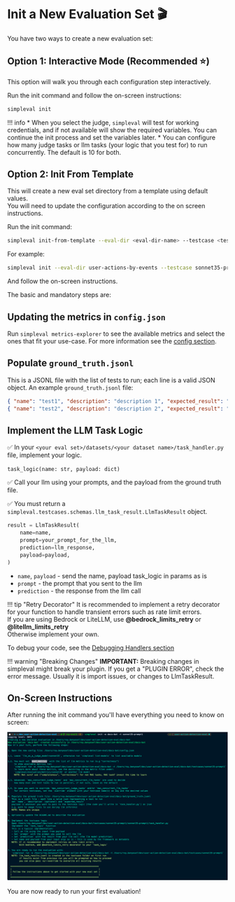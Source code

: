 # Init a New Evaluation Set 🎬 

You have two ways to create a new evaluation set:

## Option 1: Interactive Mode (Recommended ⭐️)

This option will walk you through each configuration step interactively.

Run the init command and follow the on-screen instructions:

```bash
simpleval init
```

!!! info
    * When you select the judge, `simpleval` will test for working credentials, and if not available will show the required variables. You can continue the init process and set the variables later.
    * You can configure how many judge tasks or llm tasks (your logic that you test for) to run concurrently. The default is 10 for both.


## Option 2: Init From Template

This will create a new eval set directory from a template using default values.
<br>
You will need to update the configuration according to the on screen instructions.

Run the init command:

```bash
simpleval init-from-template --eval-dir <eval-dir-name> --testcase <testcase-name>
```

For example:

```bash
simpleval init --eval-dir user-actions-by-events --testcase sonnet35-prompt1
```

And follow the on-screen instructions.

The basic and mandatory steps are:

## Updating the metrics in `config.json`

Run `simpleval metrics-explorer` to see the available metrics and select the ones that fit your use-case.
For more information see the [config section](../users/configuration.md).

## Populate `ground_truth.jsonl`

This is a JSONL file with the list of tests to run; each line is a valid JSON object.
An example `ground_truth.jsonl` file:

```json
{ "name": "test1", "description": "description 1", "expected_result": "result1", "payload": { "param1": "value1", "param2": "value2" } }
{ "name": "test2", "description": "description 2", "expected_result": "result2", "payload": { "param1": "value1", "param2": "value2" } }
```

## Implement the LLM Task Logic

✅ In your `<your eval set>/datasets/<your dataset name>/task_handler.py` file, implement your logic.

`task_logic(name: str, payload: dict)`

✅ Call your llm using your prompts, and the payload from the ground truth file.

✅ You must return a `simpleval.testcases.schemas.llm_task_result.LlmTaskResult` object.


```python
result = LlmTaskResult(
    name=name,
    prompt=your_prompt_for_the_llm,
    prediction=llm_response,
    payload=payload,
)
```

  * `name`, `payload` - send the name, payload task_logic in params as is
  * `prompt` - the prompt that you sent to the llm
  * `prediction` - the response from the llm call

!!! tip "Retry Decorator"
    It is recommended to implement a retry decorator for your function to handle transient errors such as rate limit errors.
    <br>
    If you are using Bedrock or LiteLLM, use **@bedrock_limits_retry** or **@litellm_limits_retry**
    <br>
    Otherwise implement your own.

To debug your code, see the [Debugging Handlers section](../users/debugging-handlers.md)

!!! warning "Breaking Changes"
    **IMPORTANT:** Breaking changes in simpleval might break your plugin. If you get a "PLUGIN ERROR", check the error message. Usually it is import issues, or changes to LlmTaskResult.

## On-Screen Instructions

After running the init command you'll have everything you need to know on screen:

![Init Command Output](media/init.png)

You are now ready to run your first evaluation!
